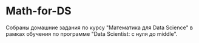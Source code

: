# Math-for-DS
Собраны домашние задания по курсу "Математика для Data Science" в рамках обучения по программе "Data Scientist: с нуля до middle".
